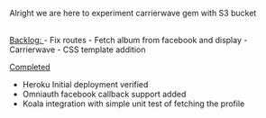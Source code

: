 Alright we are here to experiment carrierwave gem with S3 bucket

<br>
<u> Backlog: </u>
- Fix routes
- Fetch album from facebook and display
- Carrierwave
- CSS template addition

<br>

<u> Completed </u>
- Heroku Initial deployment verified
- Omniauth facebook callback support added
- Koala integration with simple unit test of fetching the profile

<br>
